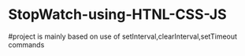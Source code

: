 # StopWatch-using-HTNL-CSS-JS
#project is mainly based on use of setInterval,clearInterval,setTimeout commands
